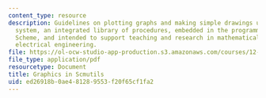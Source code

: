 ```yaml
---
content_type: resource
description: Guidelines on plotting graphs and making simple drawings using the Scmutils
  system, an integrated library of procedures, embedded in the programming language
  Scheme, and intended to support teaching and research in mathematical physics and
  electrical engineering.
file: https://ol-ocw-studio-app-production.s3.amazonaws.com/courses/12-620j-classical-mechanics-a-computational-approach-fall-2008/ed26918b0ae481289553f20f65cf1fa2_MIT12_620Jf08_study02.pdf
file_type: application/pdf
resourcetype: Document
title: Graphics in Scmutils
uid: ed26918b-0ae4-8128-9553-f20f65cf1fa2
---
```

